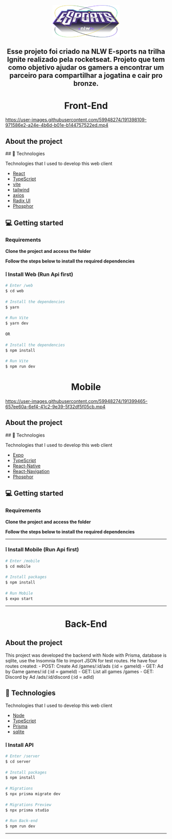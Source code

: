 <div align='center'>
  <img src='./.github/logo.png' width='210' height='100'/>
</div>

<h2 align='center'>
  Esse projeto foi criado na NLW E-sports na trilha Ignite realizado pela rocketseat.
  Projeto que tem como objetivo ajudar os gamers a encontrar um parceiro para compartilhar a jogatina e cair pro bronze.
</h2>

<h1 align="center">
  Front-End
</h1>



https://user-images.githubusercontent.com/59948274/191398109-971586e2-a24e-4b6d-b01e-b144757522ed.mp4





<h2 >
	About the project
</h2>
## 🚀 Technologies

Technologies that I used to develop this web client

- [React](https://reactjs.org)
- [TypeScript](https://www.typescriptlang.org/)
- [vite](https://vitejs.dev)
- [tailwind](https://tailwindui.com)
- [axios](https://axios-http.com/docs/intro)
- [Radix UI](https://www.radix-ui.com)
- [Phosphor](https://phosphoricons.com)


## 💻 Getting started

### Requirements

**Clone the project and access the folder**


**Follow the steps below to install the required dependencies**

### ❕ Install Web (Run Api first)

```bash
# Enter /web
$ cd web

# Install the dependencies
$ yarn

# Run Vite
$ yarn dev

OR

# Install the dependencies
$ npm install

# Run Vite
$ npm run dev
```

<h1 align="center">
  Mobile
</h1>

https://user-images.githubusercontent.com/59948274/191399465-657ee60a-6ef4-41c2-9e39-5f32df5f05cb.mp4


<h2 >
	About the project
</h2>
## 🚀 Technologies

Technologies that I used to develop this web client

- [Expo](https://expo.dev)
- [TypeScript](https://www.typescriptlang.org/)
- [React-Native](https://reactnative.dev)
- [React-Navigation](https://reactnavigation.org)
- [Phosphor](https://phosphoricons.com)


## 💻 Getting started

### Requirements

**Clone the project and access the folder**


**Follow the steps below to install the required dependencies**

---

### ❕ Install Mobile (Run Api first)

```bash
# Enter /mobile
$ cd mobile

# Install packages
$ npm install

# Run Mobile
$ expo start
```

---
<h1 align="center">
  Back-End
</h1>
<h2 >
	About the project
</h2>
This project was developed the backend with Node with Prisma, database is sqlite, use the Insomnia file to import JSON for test routes. He have four routes created: 
- POST: Create Ad /games/:id/ads (:id = gameId)
- GET: Ad by Game games/:id (:id = gameId)
- GET: List all games /games
- GET: Discord by Ad /ads/:id/discord (:id = adId)


## 🚀 Technologies

Technologies that I used to develop this web client

- [Node](https://nodejs.org/en/)
- [TypeScript](https://www.typescriptlang.org/)
- [Prisma](https://www.prisma.io/)
- [sqlite](https://www.sqlite.org/index.html)

### ❕ Install API

```bash
# Enter /server
$ cd server

# Install packages
$ npm install

# Migrations
$ npx prisma migrate dev

# Migrations Preview
$ npx prisma studio

# Run Back-end
$ npm run dev
```

---

